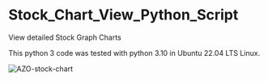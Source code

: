 # Stock_Chart_View_Python_Script
View detailed Stock Graph Charts

This python 3 code was tested with python 3.10 in Ubuntu 22.04 LTS Linux.

![AZO-stock-chart](https://github.com/CodeProSpecialist/Stock_Chart_View_Python_Script/assets/111866070/9236d7d3-dec7-42ec-9b8f-4e4ac04d2181)
